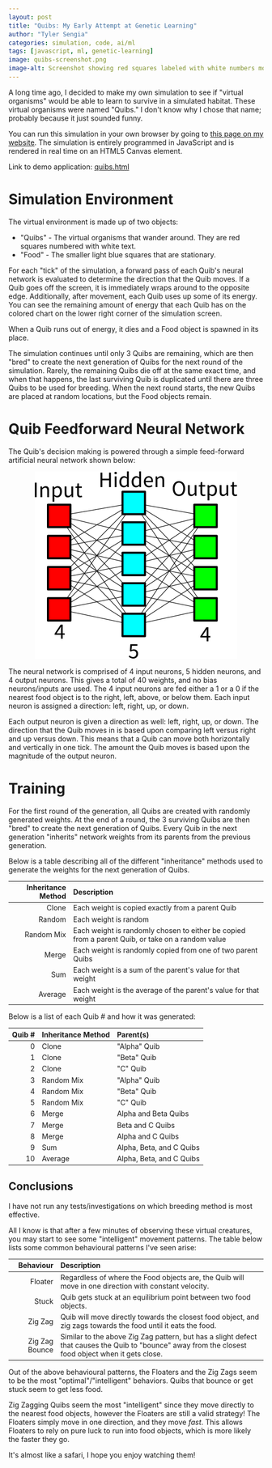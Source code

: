 ```yaml
---
layout: post
title: "Quibs: My Early Attempt at Genetic Learning"
author: "Tyler Sengia"
categories: simulation, code, ai/ml
tags: [javascript, ml, genetic-learning]
image: quibs-screenshot.png
image-alt: Screenshot showing red squares labeled with white numbers moving across a screen consuming blue food objects.
---
```


A long time ago, I decided to make my own simulation to see if "virtual organisms" would be able to learn to survive in a simulated habitat. These virtual organisms were named "Quibs." I don't know why I chose that name; probably because it just sounded funny.  

You can run this simulation in your own browser by going to [this page on my website](assets/static/quibs.html). The simulation is entirely programmed in JavaScript and is rendered in real time on an HTML5 Canvas element.  

<div class="note" >
  Link to demo application: <a href="assets/static/quibs.html" >quibs.html</a>
</div>

# Simulation Environment
The virtual environment is made up of two objects:  
- "Quibs" - The virtual organisms that wander around. They are red squares numbered with white text.  
- "Food" - The smaller light blue squares that are stationary.  

For each "tick" of the simulation, a forward pass of each Quib's neural network is evaluated to determine the direction that the Quib moves. If a Quib goes off the screen, it is immediately wraps around to the opposite edge. Additionally, after movement, each Quib uses up some of its energy. You can see the remaining amount of energy that each Quib has on the colored chart on the lower right corner of the simulation screen. 

When a Quib runs out of energy, it dies and a Food object is spawned in its place.  

The simulation continues until only 3 Quibs are remaining, which are then "bred" to create the next generation of Quibs for the next round of the simulation. Rarely, the remaining Quibs die off at the same exact time, and when that happens, the last surviving Quib is duplicated until there are three Quibs to be used for breeding. When the next round starts, the new Quibs are placed at random locations, but the Food objects remain.  

# Quib Feedforward Neural Network
The Quib's decision making is powered through a simple feed-forward artificial neural network shown below:  

<div style="text-align: center;" >
<img src="assets/img/quibs-network.png" alt="Diagram of the quib's feedforward neural network" />  
</div>

The neural network is comprised of 4 input neurons, 5 hidden neurons, and 4 output neurons. 
This gives a total of 40 weights, and no bias neurons/inputs are used. 
The 4 input neurons are fed either a 1 or a 0 if the nearest food object is to the right, left, above, or below them. Each input neuron is assigned a direction: left, right, up, or down.  

Each output neuron is given a direction as well: left, right, up, or down. The direction that the Quib moves in is based upon comparing left versus right and up versus down. This means that a Quib can move both horizontally and vertically in one tick. The amount the Quib moves is based upon the magnitude of the output neuron.  

# Training
For the first round of the generation, all Quibs are created with randomly generated weights. 
At the end of a round, the 3 surviving Quibs are then "bred" to create the next generation of Quibs. 
Every Quib in the next generation "inherits" network weights from its parents from the previous generation.

Below is a table describing all of the different "inheritance" methods used to generate the weights for the next generation of Quibs.

| Inheritance Method | Description |
| -----------------:|:----------- |
| Clone             | Each weight is copied exactly from a parent Quib |
| Random            | Each weight is random |
| Random Mix        | Each weight is randomly chosen to either be copied from a parent Quib, or take on a random value |
| Merge             | Each weight is randomly copied from one of two parent Quibs |
| Sum               | Each weight is a sum of the parent's value for that weight |
| Average           | Each weight is the average of the parent's value for that weight |

Below is a list of each Quib # and how it was generated:  

| Quib # | Inheritance Method | Parent(s)|
| ------:| ----------------- |:-------- |
|      0 | Clone             | "Alpha" Quib |
|      1 | Clone             | "Beta" Quib |
|      2 | Clone             | "C" Quib |
|      3 | Random Mix        | "Alpha" Quib |
|      4 | Random Mix        | "Beta" Quib |
|      5 | Random Mix        | "C" Quib |
|      6 | Merge             | Alpha and Beta Quibs |
|      7 | Merge             | Beta and C Quibs |
|      8 | Merge             | Alpha and C Quibs |
|      9 | Sum               | Alpha, Beta, and C Quibs |
|     10 | Average           | Alpha, Beta, and C Quibs |

## Conclusions
I have not run any tests/investigations on which breeding method is most effective.  

All I know is that after a few minutes of observing these virtual creatures, you may start to see some "intelligent" movement patterns. The table below lists some common behavioural patterns I've seen arise:

| Behaviour | Description |
| -----------------:|:----------- |
| Floater             | Regardless of where the Food objects are, the Quib will move in one direction with constant velocity. |
| Stuck            | Quib gets stuck at an equilibrium point between two food objects. |
| Zig Zag        | Quib will move directly towards the closest food object, and zig zags towards the food until it eats the food. |
| Zig Zag Bounce             | Similar to the above Zig Zag pattern, but has a slight defect that causes the Quib to "bounce" away from the closest food object when it gets close. |

Out of the above behavioural patterns, the Floaters and the Zig Zags seem to be the most "optimal"/"intelligent" behaviors.  Quibs that bounce or get stuck seem to get less food.  

Zig Zagging Quibs seem the most "intelligent" since they move directly to the nearest food objects, however the Floaters are still a valid strategy! The Floaters simply move in one direction, and they move *fast*. This allows Floaters to rely on pure luck to run into food objects, which is more likely the faster they go.  

It's almost like a safari, I hope you enjoy watching them! 